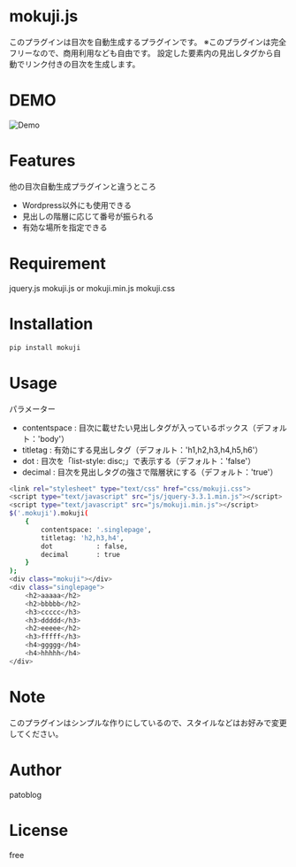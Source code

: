 # mokuji.js
 
このプラグインは目次を自動生成するプラグインです。
※このプラグインは完全フリーなので、商用利用なども自由です。
設定した要素内の見出しタグから自動でリンク付きの目次を生成します。
 
# DEMO
 
 ![Demo](https://patoblog.com/wp-content/uploads/2020/02/キャプチャ.jpg)
 
# Features
 
他の目次自動生成プラグインと違うところ
* Wordpress以外にも使用できる
* 見出しの階層に応じて番号が振られる
* 有効な場所を指定できる
 
# Requirement

jquery.js
mokuji.js or mokuji.min.js
mokuji.css
 
# Installation
 
```bash
pip install mokuji
```
 
# Usage

パラメーター
* contentspace : 目次に載せたい見出しタグが入っているボックス（デフォルト：'body'）
* titletag : 有効にする見出しタグ（デフォルト：'h1,h2,h3,h4,h5,h6'）
* dot : 目次を「list-style: disc;」で表示する（デフォルト：'false'）
* decimal : 目次を見出しタグの強さで階層状にする（デフォルト：'true'）
 
```bash
<link rel="stylesheet" type="text/css" href="css/mokuji.css">
<script type="text/javascript" src="js/jquery-3.3.1.min.js"></script>
<script type="text/javascript" src="js/mokuji.min.js"></script>
$('.mokuji').mokuji(
	{
		contentspace: '.singlepage',
		titletag: 'h2,h3,h4',
		dot           : false,
		decimal       : true
	}
);
<div class="mokuji"></div>
<div class="singlepage">
	<h2>aaaaa</h2>
	<h2>bbbbb</h2>
	<h3>ccccc</h3>
	<h3>ddddd</h3>
	<h2>eeeee</h2>
	<h3>fffff</h3>
	<h4>ggggg</h4>
	<h4>hhhhh</h4>
</div>
```
 
# Note
 
このプラグインはシンプルな作りにしているので、スタイルなどはお好みで変更してください。
 
# Author
 
patoblog
 
# License
free